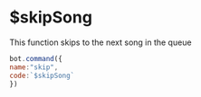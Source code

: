 # $skipSong

This function skips to the next song in the queue

```javascript
bot.command({
name:"skip",
code:`$skipSong`
})
```

